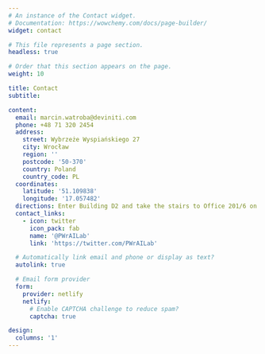 ```yaml
---
# An instance of the Contact widget.
# Documentation: https://wowchemy.com/docs/page-builder/
widget: contact

# This file represents a page section.
headless: true

# Order that this section appears on the page.
weight: 10

title: Contact
subtitle:

content:
  email: marcin.watroba@deviniti.com
  phone: +48 71 320 2454
  address:
    street: Wybrzeże Wyspiańskiego 27
    city: Wrocław
    region: ''
    postcode: '50-370'
    country: Poland
    country_code: PL
  coordinates:
    latitude: '51.109838'
    longitude: '17.057482'
  directions: Enter Building D2 and take the stairs to Office 201/6 on Floor 2
  contact_links:
    - icon: twitter
      icon_pack: fab
      name: '@PWrAILab'                  
      link: 'https://twitter.com/PWrAILab'

  # Automatically link email and phone or display as text?
  autolink: true

  # Email form provider
  form:
    provider: netlify
    netlify:
      # Enable CAPTCHA challenge to reduce spam?
      captcha: true

design:
  columns: '1'
---
```

